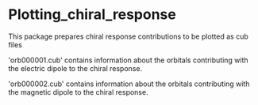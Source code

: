 # Plotting_chiral_response
   This package prepares chiral response contributions to be plotted as
 cub files

   'orb000001.cub' contains information about the orbitals contributing
 with the electric dipole to the chiral response.

   'orb000002.cub' contains information about the orbitals contributing
 with the magnetic dipole to the chiral response.
    
